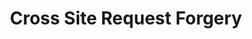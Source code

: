 ---
# Feel free to add content and custom Front Matter to this file.
# To modify the layout, see https://jekyllrb.com/docs/themes/#overriding-theme-defaults

layout: page
title: Cross Site Request Forgery
permalink: /io/Cross Site Request Forgery
has_children: true
nav_order: 5
---
